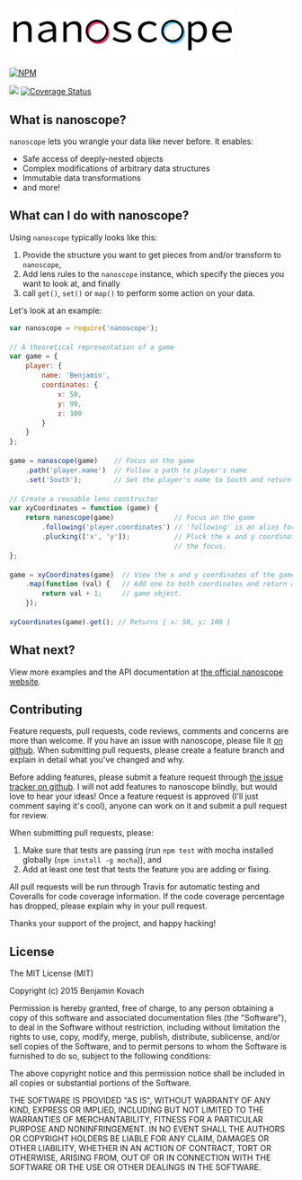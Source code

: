 <a href="http://kovach.me/nanoscope/"><img src="NanoscopeLogo.png" width="400px"></img></a>

[![NPM](https://nodei.co/npm/nanoscope.png?compact=true)](https://nodei.co/npm/nanoscope/)

<img src="https://travis-ci.org/5outh/nanoscope.svg?branch=master"></img> [![Coverage Status](https://coveralls.io/repos/5outh/nanoscope/badge.svg?branch=master)](https://coveralls.io/r/5outh/nanoscope?branch=master)

## What is nanoscope?

`nanoscope` lets you wrangle your data like never before. It enables:

* Safe access of deeply-nested objects
* Complex modifications of arbitrary data structures
* Immutable data transformations
* and more!

## What can I do with nanoscope?

Using `nanoscope` typically looks like this:

1. Provide the structure you want to get pieces from and/or transform to `nanoscope`,
2. Add lens rules to the `nanoscope` instance, which specify the pieces you want to look at, and finally
3. call `get()`, `set()` or `map()` to perform some action on your data.

Let's look at an example:

```js
var nanoscope = require('nanoscope');

// A theoretical representation of a game
var game = {
    player: {
        name: 'Benjamin',
        coordinates: {
            x: 58,
            y: 99,
            z: 100
        }
    }
};

game = nanoscope(game)    // Focus on the game
    .path('player.name')  // Follow a path to player's name
    .set('5outh');        // Set the player's name to 5outh and return a new game.

// Create a reusable lens constructor
var xyCoordinates = function (game) {
    return nanoscope(game)               // Focus on the game
        .following('player.coordinates') // 'following' is an alias for 'path'
        .plucking(['x', 'y']);           // Pluck the x and y coordinates from
                                         // the focus.
};

game = xyCoordinates(game)  // View the x and y coordinates of the game
    .map(function (val) {   // Add one to both coordinates and return a new
        return val + 1;     // game object.
    });

xyCoordinates(game).get(); // Returns { x: 59, y: 100 }
```

## What next?

View more examples and the API documentation at [the official nanoscope website](http://kovach.me/nanoscope/).

## Contributing

Feature requests, pull requests, code reviews, comments and concerns are more than welcome. If you have an issue with
nanoscope, please file it [on github](https://github.com/5outh/nanoscope/issues). When submitting pull requests, please create a feature branch and explain in detail what
you've changed and why.

Before adding features, please submit a feature request through [the issue tracker on github](https://github.com/5outh/nanoscope/issues). I will not add features to nanoscope blindly, but would love to hear
your ideas! Once a feature request is approved (I'll just comment saying it's cool), anyone can work on it and submit a pull request for review.

When submitting pull requests, please:

1. Make sure that tests are passing (run `npm test` with mocha installed globally (`npm install -g mocha`)), and
2. Add at least one test that tests the feature you are adding or fixing.

All pull requests will be run through Travis for automatic testing and Coveralls for code coverage information. If the code coverage percentage
has dropped, please explain why in your pull request.

Thanks your support of the project, and happy hacking!

## License

The MIT License (MIT)

Copyright (c) 2015 Benjamin Kovach

Permission is hereby granted, free of charge, to any person obtaining a copy
of this software and associated documentation files (the "Software"), to deal
in the Software without restriction, including without limitation the rights
to use, copy, modify, merge, publish, distribute, sublicense, and/or sell
copies of the Software, and to permit persons to whom the Software is
furnished to do so, subject to the following conditions:

The above copyright notice and this permission notice shall be included in all
copies or substantial portions of the Software.

THE SOFTWARE IS PROVIDED "AS IS", WITHOUT WARRANTY OF ANY KIND, EXPRESS OR
IMPLIED, INCLUDING BUT NOT LIMITED TO THE WARRANTIES OF MERCHANTABILITY,
FITNESS FOR A PARTICULAR PURPOSE AND NONINFRINGEMENT. IN NO EVENT SHALL THE
AUTHORS OR COPYRIGHT HOLDERS BE LIABLE FOR ANY CLAIM, DAMAGES OR OTHER
LIABILITY, WHETHER IN AN ACTION OF CONTRACT, TORT OR OTHERWISE, ARISING FROM,
OUT OF OR IN CONNECTION WITH THE SOFTWARE OR THE USE OR OTHER DEALINGS IN THE
SOFTWARE.
